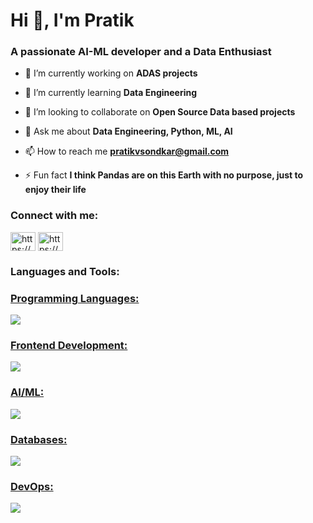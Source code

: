 <h1 align="left">Hi 👋, I'm Pratik</h1>
<h3 align="left">A passionate AI-ML developer and a Data Enthusiast</h3>

- 🔭 I’m currently working on **ADAS projects**

- 🌱 I’m currently learning **Data Engineering**

- 👯 I’m looking to collaborate on **Open Source Data based projects**

- 💬 Ask me about **Data Engineering, Python, ML, AI**

- 📫 How to reach me **pratikvsondkar@gmail.com**

- ⚡ Fun fact **I think Pandas are on this Earth with no purpose, just to enjoy their life**

<h3 align="left">Connect with me:</h3>
<p align="left">
  <a href="https://https://github.com/PratikSondkar" target="blank"><img align="center" src="https://raw.githubusercontent.com/rahuldkjain/github-profile-readme-generator/master/src/images/icons/Social/linked-in-alt.svg" alt="https://www.linkedin.com/in/pratik-sondkar-35bb2b112/" height="30" width="40" /></a>
<a href="https://linkedin.com/in/https://www.linkedin.com/in/pratik-sondkar-35bb2b112/" target="blank"><img align="center" src="https://raw.githubusercontent.com/rahuldkjain/github-profile-readme-generator/master/src/images/icons/Social/linked-in-alt.svg" alt="https://www.linkedin.com/in/pratik-sondkar-35bb2b112/" height="30" width="40" /></a>
</p>

<h3 align="left">Languages and Tools:</h3>
<p align="left">
  <a href="https://skillicons.dev">
    <h3 align="left">Programming Languages:</h3>
    <img src="https://skillicons.dev/icons?i=python,c,cpp&perline=10" />
  </a>
  <a href="https://skillicons.dev">
    <h3 align="left">Frontend Development:</h3>
    <img src="https://skillicons.dev/icons?i=html,css&perline=10" />
  </a>
  <a href="https://skillicons.dev">
    <h3 align="left">AI/ML:</h3>
    <img src="https://skillicons.dev/icons?i=tensorflow,pytorch, opencv, sklearn, &perline=10" />
  </a>
  <a href="https://skillicons.dev">
    <h3 align="left">Databases:</h3>
    <img src="https://skillicons.dev/icons?i=mongodb,mysql, postgres, sklearn, &perline=10" />
  </a>
  <a href="https://skillicons.dev">
    <h3 align="left">DevOps:</h3>
    <img src="https://skillicons.dev/icons?i=gcp &perline=10" />
  </a>
</p>

